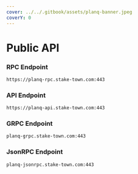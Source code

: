 ```yaml
---
cover: ../../.gitbook/assets/planq-banner.jpeg
coverY: 0
---
```


# Public API

### **RPC Endpoint**

```bash
https://planq-rpc.stake-town.com:443
```

### **API Endpoint**

```bash
https://planq-api.stake-town.com:443
```

### **GRPC Endpoint**

```bash
planq-grpc.stake-town.com:443
```

### **JsonRPC Endpoint**

```bash
planq-jsonrpc.stake-town.com:443
```